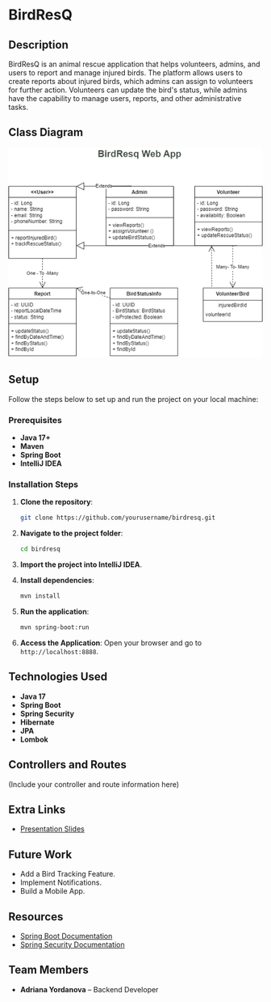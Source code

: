 # BirdResQ

## Description
BirdResQ is an animal rescue application that helps volunteers, admins, and users to report and manage injured birds. The platform allows users to create reports about injured birds, which admins can assign to volunteers for further action. Volunteers can update the bird's status, while admins have the capability to manage users, reports, and other administrative tasks.

## Class Diagram
![UML Class Diagram](images/Untitled%20Diagram.drawio.png)

## Setup
Follow the steps below to set up and run the project on your local machine:

### Prerequisites
- **Java 17+**
- **Maven**
- **Spring Boot**
- **IntelliJ IDEA**

### Installation Steps
1. **Clone the repository**:
   ```bash
   git clone https://github.com/yourusername/birdresq.git
   ```

2. **Navigate to the project folder**:
   ```bash
   cd birdresq
   ```

3. **Import the project into IntelliJ IDEA**.

4. **Install dependencies**:
   ```bash
   mvn install
   ```

5. **Run the application**:
   ```bash
   mvn spring-boot:run
   ```

6. **Access the Application**:
   Open your browser and go to `http://localhost:8888`.

## Technologies Used
- **Java 17**
- **Spring Boot**
- **Spring Security**
- **Hibernate**
- **JPA**
- **Lombok**


## Controllers and Routes
(Include your controller and route information here)

## Extra Links

- [Presentation Slides](https://docs.google.com/presentation/d/13BNWjrI5KB-3kVDR10IB-TUA3vOOh3MdpgYAz39kGaI/edit#slide=id.g312d85cc63d_0_379)

## Future Work
- Add a Bird Tracking Feature.
- Implement Notifications.
- Build a Mobile App.

## Resources
- [Spring Boot Documentation](https://spring.io/projects/spring-boot)
- [Spring Security Documentation](https://spring.io/projects/spring-security)

## Team Members
- **Adriana Yordanova** – Backend Developer

